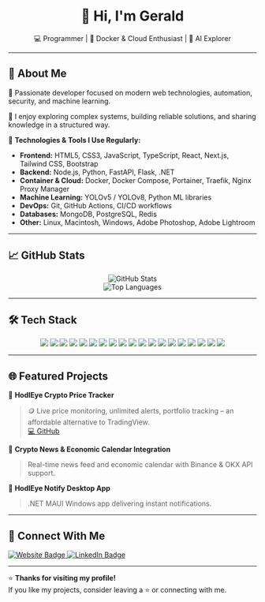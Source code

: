 <h1 align="center">👋 Hi, I'm Gerald</h1>
<p align="center">
  💻 Programmer | 🐳 Docker & Cloud Enthusiast | 🤖 AI Explorer
</p>

---

## 🚀 About Me

🔹 Passionate developer focused on modern web technologies, automation, security, and machine learning.

🔹 I enjoy exploring complex systems, building reliable solutions, and sharing knowledge in a structured way.

🔹 **Technologies & Tools I Use Regularly:**

- **Frontend:** HTML5, CSS3, JavaScript, TypeScript, React, Next.js, Tailwind CSS, Bootstrap
- **Backend:** Node.js, Python, FastAPI, Flask, .NET
- **Container & Cloud:** Docker, Docker Compose, Portainer, Traefik, Nginx Proxy Manager
- **Machine Learning:** YOLOv5 / YOLOv8, Python ML libraries
- **DevOps:** Git, GitHub Actions, CI/CD workflows
- **Databases:** MongoDB, PostgreSQL, Redis
- **Other:** Linux, Macintosh, Windows, Adobe Photoshop, Adobe Lightroom

---

## 📈 GitHub Stats

<p align="center">
  <img src="https://github-readme-stats.vercel.app/api?username=Gerald-Ha&show_icons=true&theme=radical" alt="GitHub Stats" />
  <br/>
  <img src="https://github-readme-stats.vercel.app/api/top-langs/?username=Gerald-Ha&layout=compact&theme=radical" alt="Top Languages" />
</p>


---

## 🛠️ Tech Stack
<div align="center">
<p>
  <img src="https://img.shields.io/badge/-HTML5-E34F26?style=for-the-badge&logo=html5&logoColor=white" />
  <img src="https://img.shields.io/badge/-CSS3-1572B6?style=for-the-badge&logo=css3&logoColor=white" />
  <img src="https://img.shields.io/badge/-JavaScript-F7DF1E?style=for-the-badge&logo=javascript&logoColor=black" />
  <img src="https://img.shields.io/badge/-TypeScript-3178C6?style=for-the-badge&logo=typescript&logoColor=white" />
  <img src="https://img.shields.io/badge/-Python-3776AB?style=for-the-badge&logo=python&logoColor=white" />
  <img src="https://img.shields.io/badge/-React-20232A?style=for-the-badge&logo=react&logoColor=61DAFB" />
  <img src="https://img.shields.io/badge/-Next.js-000000?style=for-the-badge&logo=next.js&logoColor=white" />
  <img src="https://img.shields.io/badge/-Node.js-339933?style=for-the-badge&logo=node.js&logoColor=white" />
  <img src="https://img.shields.io/badge/-Docker-2496ED?style=for-the-badge&logo=docker&logoColor=white" />
  <img src="https://img.shields.io/badge/-MongoDB-47A248?style=for-the-badge&logo=mongodb&logoColor=white" />
  <img src="https://img.shields.io/badge/-PostgreSQL-336791?style=for-the-badge&logo=postgresql&logoColor=white" />
  <img src="https://img.shields.io/badge/-Redis-DC382D?style=for-the-badge&logo=redis&logoColor=white" />
  <img src="https://img.shields.io/badge/-Git-F05032?style=for-the-badge&logo=git&logoColor=white" />
  <img src="https://img.shields.io/badge/-Linux-FCC624?style=for-the-badge&logo=linux&logoColor=black" />
  <img src="https://img.shields.io/badge/-Windows-0078D6?style=for-the-badge&logo=windows&logoColor=white" />
  <img src="https://img.shields.io/badge/-macOS-000000?style=for-the-badge&logo=apple&logoColor=white" />
  <img src="https://img.shields.io/badge/-Bootstrap-7952B3?style=for-the-badge&logo=bootstrap&logoColor=white" />
  <img src="https://img.shields.io/badge/-Adobe%20Photoshop-31A8FF?style=for-the-badge&logo=adobe-photoshop&logoColor=white" />
  <img src="https://img.shields.io/badge/-Adobe%20Lightroom-31A8FF?style=for-the-badge&logo=adobe-lightroom&logoColor=white" />



</p>
</div>


---

## 🌐 Featured Projects

📌 **HodlEye Crypto Price Tracker**  
> 🪙 Live price monitoring, unlimited alerts, portfolio tracking – an affordable alternative to TradingView.  
 [💻 GitHub](https://github.com/Gerald-Ha/HodlEye-Crypto-Price-Tracker)

📌 **Crypto News & Economic Calendar Integration**  
> Real-time news feed and economic calendar with Binance & OKX API support.

📌 **HodlEye Notify Desktop App**  
> .NET MAUI Windows app delivering instant notifications.

---

## 🔗 Connect With Me

<p >
  <a href="https://gerald-hasani.com/">
    <img src="https://img.shields.io/badge/Website-gerald--hasani.com-0A66C2?style=for-the-badge&logo=Google-Chrome&logoColor=white" alt="Website Badge" />
  </a>
  <a href="https://www.linkedin.com/in/gerald-hasani/">
    <img src="https://img.shields.io/badge/LinkedIn-Gerald%20Hasani-0A66C2?style=for-the-badge&logo=linkedin&logoColor=white" alt="LinkedIn Badge" />
  </a>
</p>

---

⭐ **Thanks for visiting my profile!**  
If you like my projects, consider leaving a ⭐ or connecting with me.
